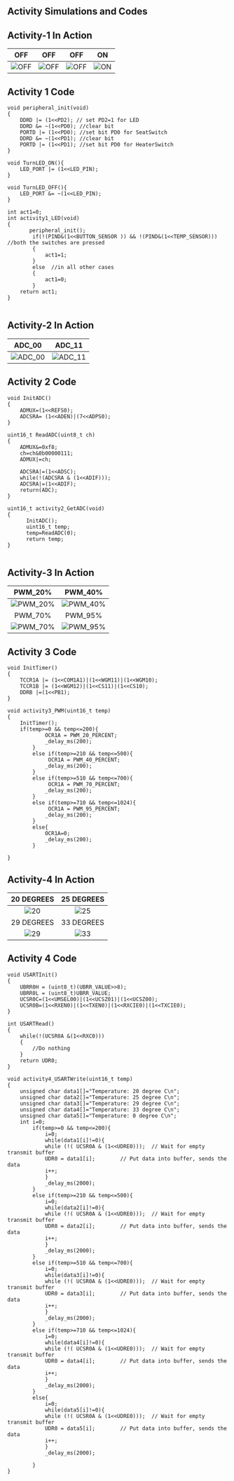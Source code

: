 ## Activity Simulations and Codes

## Activity-1 In Action

|OFF|OFF|OFF|ON|
|:--:|:--:|:--:|:--:|
|![OFF](https://user-images.githubusercontent.com/80662569/116460814-1e747f00-a885-11eb-9361-7d70ba90e82d.PNG) |![OFF](https://user-images.githubusercontent.com/80662569/116460808-1c122500-a885-11eb-8023-4ab0ec876fa6.PNG)|![OFF](https://user-images.githubusercontent.com/80662569/116460810-1ddbe880-a885-11eb-9460-5a43f89de00e.PNG)|![ON](https://user-images.githubusercontent.com/80662569/116460813-1ddbe880-a885-11eb-90f1-d0da5705cd19.PNG)|

## Activity 1 Code 
```
void peripheral_init(void)
{	
	DDRD |= (1<<PD2); // set PD2=1 for LED
    DDRD &= ~(1<<PD0); //clear bit
    PORTD |= (1<<PD0); //set bit PD0 for SeatSwitch
    DDRD &= ~(1<<PD1); //clear bit
    PORTD |= (1<<PD1); //set bit PD0 for HeaterSwitch
}

void TurnLED_ON(){
    LED_PORT |= (1<<LED_PIN); 
}

void TurnLED_OFF(){
    LED_PORT &= ~(1<<LED_PIN);
}

int act1=0;
int activity1_LED(void)
{
       peripheral_init();
        if(!(PIND&(1<<BUTTON_SENSOR )) && !(PIND&(1<<TEMP_SENSOR))) //both the switches are pressed
        { 
            act1=1;
        }
        else  //in all other cases
        {
            act1=0;
        }
    return act1;
}
  
```


## Activity-2 In Action

|ADC_00|ADC_11|
|:--:|:--:|
|![ADC_00](https://user-images.githubusercontent.com/80662569/116461383-d0ac4680-a885-11eb-84b5-dc8d17cff3dc.PNG) |![ADC_11](https://user-images.githubusercontent.com/80662569/116461375-cdb15600-a885-11eb-805c-2dc73d198a3d.PNG)|

## Activity 2 Code 
```
void InitADC()
{
    ADMUX=(1<<REFS0);
    ADCSRA= (1<<ADEN)|(7<<ADPS0);
}

uint16_t ReadADC(uint8_t ch)
{
    ADMUX&=0xf8;
    ch=ch&0b00000111;
    ADMUX|=ch;

    ADCSRA|=(1<<ADSC);
    while(!(ADCSRA & (1<<ADIF)));
    ADCSRA|=(1<<ADIF);
    return(ADC);
}

uint16_t activity2_GetADC(void)
{
      InitADC();
      uint16_t temp;
      temp=ReadADC(0);
      return temp;
}
  
```

## Activity-3 In Action

|PWM_20%|PWM_40%|
|:--:|:--:|
|![PWM_20%](https://user-images.githubusercontent.com/80662569/116461901-72cc2e80-a886-11eb-8525-42061d74f693.PNG) |![PWM_40%](https://user-images.githubusercontent.com/80662569/116461893-7069d480-a886-11eb-859b-1ec11c368164.PNG)|
|PWM_70%|PWM_95%|
|![PWM_70%](https://user-images.githubusercontent.com/80662569/116461897-72339800-a886-11eb-9006-369b7be40d44.PNG)|![PWM_95%](https://user-images.githubusercontent.com/80662569/116461900-72339800-a886-11eb-8eea-43aeae327bea.PNG)|

## Activity 3 Code 
```
void InitTimer()
{
    TCCR1A |= (1<<COM1A1)|(1<<WGM11)|(1<<WGM10);
    TCCR1B |= (1<<WGM12)|(1<<CS11)|(1<<CS10);
    DDRB |=(1<<PB1);
}

void activity3_PWM(uint16_t temp)
{
    InitTimer();
    if(temp>=0 && temp<=200){
            OCR1A = PWM_20_PERCENT;
            _delay_ms(200);
        }
        else if(temp>=210 && temp<=500){
             OCR1A = PWM_40_PERCENT;
            _delay_ms(200);
        }
        else if(temp>=510 && temp<=700){
             OCR1A = PWM_70_PERCENT;
            _delay_ms(200);
        }
        else if(temp>=710 && temp<=1024){
             OCR1A = PWM_95_PERCENT;
            _delay_ms(200);
        }
        else{
            OCR1A=0;
            _delay_ms(200);
        }

}

```

## Activity-4 In Action

|20 DEGREES|25 DEGREES|
|:--:|:--:|
|![20](https://user-images.githubusercontent.com/80662569/116462498-20d7d880-a887-11eb-827d-3c4601f65f82.PNG) |![25](https://user-images.githubusercontent.com/80662569/116462506-22a19c00-a887-11eb-9f96-e03d69035c7e.PNG)|
|29 DEGREES|33 DEGREES|
|![29](https://user-images.githubusercontent.com/80662569/116462509-233a3280-a887-11eb-9b8f-c925bc36cdcd.PNG)|![33](https://user-images.githubusercontent.com/80662569/116462511-233a3280-a887-11eb-91a9-a11098dc7529.PNG)|

## Activity 4 Code 
```
void USARTInit()
{
    UBRR0H = (uint8_t)(UBRR_VALUE>>8);
    UBRR0L = (uint8_t)UBRR_VALUE;
    UCSR0C=(1<<UMSEL00)|(1<<UCSZ01)|(1<<UCSZ00);
    UCSR0B=(1<<RXEN0)|(1<<TXEN0)|(1<<RXCIE0)|(1<<TXCIE0);
}

int USARTRead()
{
    while(!(UCSR0A &(1<<RXC0)))
    {
        //Do nothing
    }
    return UDR0;
}

void activity4_USARTWrite(uint16_t temp)
{
    unsigned char data1[]="Temperature: 20 degree C\n";
    unsigned char data2[]="Temperature: 25 degree C\n";
    unsigned char data3[]="Temperature: 29 degree C\n";
    unsigned char data4[]="Temperature: 33 degree C\n";
    unsigned char data5[]="Temperature: 0 degree C\n";
    int i=0;
        if(temp>=0 && temp<=200){
            i=0;
            while(data1[i]!=0){
            while (!( UCSR0A & (1<<UDRE0)));  // Wait for empty transmit buffer
            UDR0 = data1[i];        // Put data into buffer, sends the data
            i++;
            }
            _delay_ms(2000);
        }
        else if(temp>=210 && temp<=500){
            i=0;
            while(data2[i]!=0){
            while (!( UCSR0A & (1<<UDRE0)));  // Wait for empty transmit buffer
            UDR0 = data2[i];        // Put data into buffer, sends the data
            i++;
            }
            _delay_ms(2000);
        }
        else if(temp>=510 && temp<=700){        
            i=0;
            while(data3[i]!=0){
            while (!( UCSR0A & (1<<UDRE0)));  // Wait for empty transmit buffer
            UDR0 = data3[i];        // Put data into buffer, sends the data
            i++;
            }
            _delay_ms(2000);
        }
        else if(temp>=710 && temp<=1024){         
            i=0;
            while(data4[i]!=0){
            while (!( UCSR0A & (1<<UDRE0)));  // Wait for empty transmit buffer
            UDR0 = data4[i];        // Put data into buffer, sends the data
            i++;
            }
            _delay_ms(2000);
        }
        else{      
            i=0;
            while(data5[i]!=0){
            while (!( UCSR0A & (1<<UDRE0)));  // Wait for empty transmit buffer
            UDR0 = data5[i];        // Put data into buffer, sends the data
            i++;
            }
            _delay_ms(2000);
            
        }
}
  
```
